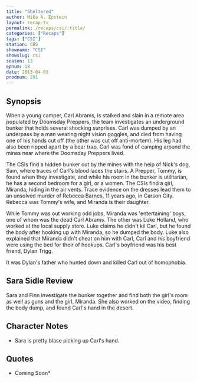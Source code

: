 ```yaml
---
title: "Sheltered"
author: Mika A. Epstein
layout: recap-tv
permalink: /recaps/csi/:title/
categories: ["Recaps"]
tags: ["CSI"]
station: CBS
showname: "CSI"
showslug: csi
season: 13  
epnum: 18  
date: 2013-04-03
prodnum: 291  
---
```


## Synopsis

When a young camper, Carl Abrams, is stalked and slain in a remote area populated by Doomsday Preppers, the team investigates an underground bunker that holds several shocking surprises. Carl was dumped by an underpass by a man wearing night vision goggles, and died from having one of his hands cut off (the other was cut off anti-mortem). His leg had also been ripped apart by a bear trap. Carl was fond of camping around the mines near where the Doomsday Preppers lived.

The CSIs find a hidden bunker out by the mines with the help of Nick's dog, Sam, where traces of Carl's blood laces the stairs. A Prepper, Tommy, is found when they investigate, and while his room in the bunker is utilitarian, he has a second bedroom for a girl, or a women. The CSIs find a girl, Miranda, hiding in the air vents. Trace evidence on the dresses lead them to an unsolved murder of Rebecca Barnes, 11 years ago, in Carson City. Rebecca was Tommy's wife, and Miranda is their daughter.

While Tommy was out working odd jobs, Miranda was 'entertaining' boys, one of whom was the dead Carl Abrams. The other was Luke Holland, who worked at the local supply store. Luke claims he didn't kil Carl, but he found the body after hooking up with Miranda, so he dumped the body. Luke also explained that Miranda didn't cheat on him with Carl, Carl and *his* boyfriend were using the bed for their of hookups. Carl's boyfriend was his best friend, Dylan Trigg.

It was Dylan's father who hunted down and killed Carl out of homophobia.

## Sara Sidle Review

Sara and Finn investigate the bunker together and find both the girl's room as well as guns and the girl, Miranda. She also worked on the video, finding the body dump, and found Carl's hand in the desert.

## Character Notes

* Sara is pretty blase picking up Carl's hand.

## Quotes

* Coming Soon*

